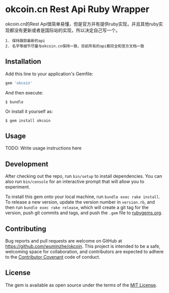 # okcoin.cn Rest Api Ruby Wrapper

okcoin.cn的Rest Api很简单易懂，但是官方并有提供ruby实现，并且其他ruby实现都没有更新或者是国际站的实现，所以决定自己写一个。
    
	1. 保持跟踪最新的api
	2. 名字等细节尽量与okcoin.cn保持一致，目前所有的api都完全和官方文档一致

## Installation

Add this line to your application's Gemfile:

```ruby
gem 'okcoin'
```

And then execute:

    $ bundle

Or install it yourself as:

    $ gem install okcoin

## Usage

TODO: Write usage instructions here

## Development

After checking out the repo, run `bin/setup` to install dependencies. You can also run `bin/console` for an interactive prompt that will allow you to experiment.

To install this gem onto your local machine, run `bundle exec rake install`. To release a new version, update the version number in `version.rb`, and then run `bundle exec rake release`, which will create a git tag for the version, push git commits and tags, and push the `.gem` file to [rubygems.org](https://rubygems.org).

## Contributing

Bug reports and pull requests are welcome on GitHub at https://github.com/wuminzhe/okcoin. This project is intended to be a safe, welcoming space for collaboration, and contributors are expected to adhere to the [Contributor Covenant](http://contributor-covenant.org) code of conduct.


## License

The gem is available as open source under the terms of the [MIT License](http://opensource.org/licenses/MIT).

